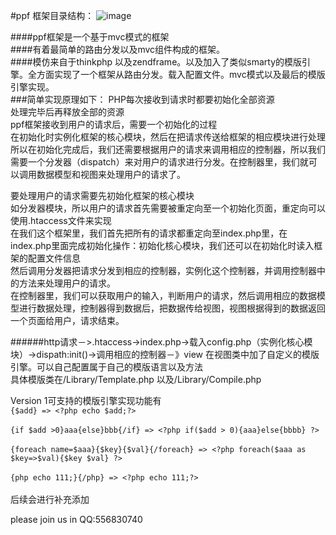 #ppf 框架目录结构：
 ![image](https://github.com/taweisuode/ppf/blob/master/Public/Image/ppf_menu.png)

####ppf框架是一个基于mvc模式的框架<br>
####有着最简单的路由分发以及mvc组件构成的框架。<br>
####模仿来自于thinkphp 以及zendframe。以及加入了类似smarty的模版引擎。全方面实现了一个框架从路由分发。载入配置文件。mvc模式以及最后的模版引擎实现。<br>
###简单实现原理如下：
PHP每次接收到请求时都要初始化全部资源<br>
处理完毕后再释放全部的资源<br>
ppf框架接收到用户的请求后，需要一个初始化的过程<br>
在初始化时实例化框架的核心模块，然后在把请求传送给框架的相应模块进行处理<br>
所以在初始化完成后，我们还需要根据用户的请求来调用相应的控制器，所以我们需要一个分发器（dispatch）来对用户的请求进行分发。在控制器里，我们就可以调用数据模型和视图来处理用户的请求了。<br>

要处理用户的请求需要先初始化框架的核心模块<br>
如分发器模块，所以用户的请求首先需要被重定向至一个初始化页面，重定向可以使用.htaccess文件来实现<br>
在我们这个框架里，我们首先把所有的请求都重定向至index.php里，在index.php里面完成初始化操作：初始化核心模块，我们还可以在初始化时读入框架的配置文件信息<br>
然后调用分发器把请求分发到相应的控制器，实例化这个控制器，并调用控制器中的方法来处理用户的请求。<br>
在控制器里，我们可以获取用户的输入，判断用户的请求，然后调用相应的数据模型进行数据处理，控制器得到数据后，把数据传给视图，视图根据得到的数据返回一个页面给用户，请求结束。<br>

######http请求－>.htaccess->index.php->载入config.php（实例化核心模块）->dispath:init()->调用相应的控制器－》view
在视图类中加了自定义的模版引擎。可以自己配置属于自己的模版语言以及方法<br>
具体模版类在/Library/Template.php 以及/Library/Compile.php<br>



Version 1可支持的模版引擎实现功能有<br>
```{$add} => <?php echo $add;?>```<br>   
```{if $add >0}aaa{else}bbb{/if} => <?php if($add > 0){aaa}else{bbbb} ?>```<br>  
```{foreach name=$aaa}{$key}{$val}{/foreach} => <?php foreach($aaa as $key=>$val){$key $val} ?>```<br>  
```{php echo 111;}{/php} => <?php echo 111;?>```<br>  
后续会进行补充添加


please join us in QQ:556830740
